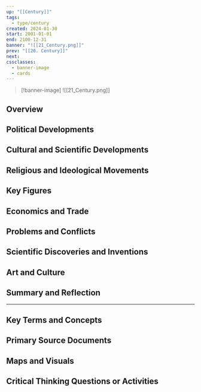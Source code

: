```yaml
---
up: "[[Century]]"
tags:
  - type/century
created: 2024-01-30
start: 2001-01-01
end: 2100-12-31
banner: "![[21_Century.png]]"
prev: "[[20. Century]]"
next: 
cssclasses:
  - banner-image
  - cards
---
```

>[!banner-image] ![[21_Century.png]]
>
## Overview
## Political Developments
## Cultural and Scientific Developments
## Religious and Ideological Movements
## Key Figures
## Economics and Trade
## Problems and Conflicts
## Scientific Discoveries and Inventions
## Art and Culture
## Summary and Reflection
---
## Key Terms and Concepts
## Primary Source Documents
## Maps and Visuals
## Critical Thinking Questions or Activities


